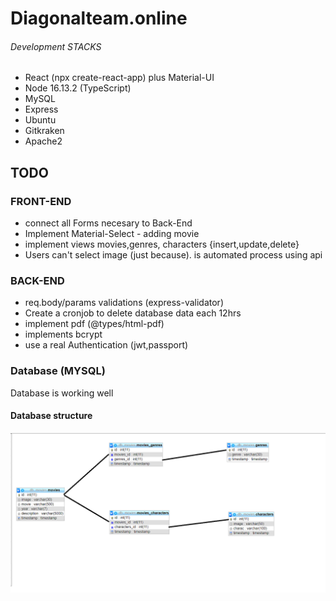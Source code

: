 # Diagonalteam.online

###### Development STACKS

* React (npx create-react-app) plus Material-UI
* Node 16.13.2 (TypeScript)
* MySQL
* Express
* Ubuntu
* Gitkraken
* Apache2

## TODO

### FRONT-END

* connect all Forms necesary to Back-End
* Implement Material-Select - adding movie
* implement views movies,genres, characters {insert,update,delete}
* Users can't select image (just because). is automated process using api



### BACK-END

* req.body/params validations (express-validator)
* Create a cronjob to delete database data each 12hrs
* implement pdf (@types/html-pdf)
* implements bcrypt
* use a real Authentication (jwt,passport)

### Database (MYSQL)

Database is working well

#### Database structure

![Database Join Structure](/database.png "Database Join Structure")
